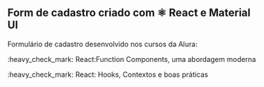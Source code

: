 ## Form de cadastro criado com ⚛ React e Material UI 

Formulário de cadastro desenvolvido nos cursos da Alura:

<p>:heavy_check_mark: React:Function Components, uma abordagem moderna</p>
<p>:heavy_check_mark: React: Hooks, Contextos e boas práticas</p>
